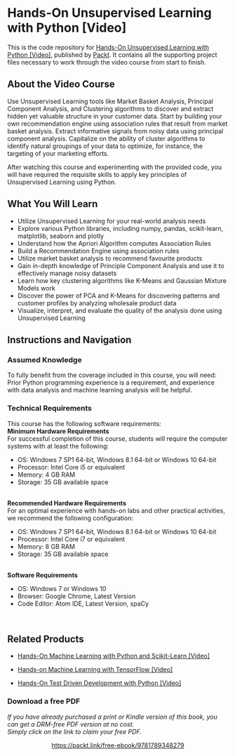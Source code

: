 # Hands-On Unsupervised Learning with Python [Video]
This is the code repository for [Hands-On Unsupervised Learning with Python [Video]](https://www.packtpub.com/application-development/hands-unsupervised-learning-python-video?utm_source=github&utm_medium=repository&utm_campaign=9781788992855), published by [Packt](https://www.packtpub.com/?utm_source=github). It contains all the supporting project files necessary to work through the video course from start to finish.
## About the Video Course
Use Unsupervised Learning tools like Market Basket Analysis, Principal Component Analysis, and Clustering algorithms to discover and extract hidden yet valuable structure in your customer data. Start by building your own recommendation engine using association rules that result from market basket analysis. Extract informative signals from noisy data using principal component analysis. Capitalize on the ability of cluster algorithms to identify natural groupings of your data to optimize, for instance, the targeting of your marketing efforts.

After watching this course and experimenting with the provided code, you will have required the requisite skills to apply key principles of Unsupervised Learning using Python.

<H2>What You Will Learn</H2>
<DIV class=book-info-will-learn-text>
<UL>
<LI>Utilize Unsupervised Learning for your real-world analysis needs 
<LI>Explore various Python libraries, including numpy, pandas, scikit-learn, matplotlib, seaborn and plotly 
<LI>Understand how the Apriori Algorithm computes Association Rules 
<LI>Build a Recommendation Engine using association rules 
<LI>Utilize market basket analysis to recommend favourite products 
<LI>Gain in-depth knowledge of Principle Component Analysis and use it to effectively manage noisy datasets 
<LI>Learn how key clustering algorithms like K-Means and Gaussian Mixture Models work 
<LI>Discover the power of PCA and K-Means for discovering patterns and customer profiles by analyzing wholesale product data 
<LI>Visualize, interpret, and evaluate the quality of the analysis done using Unsupervised Learning </LI></UL></DIV>

## Instructions and Navigation
### Assumed Knowledge
To fully benefit from the coverage included in this course, you will need:<br/>
Prior Python programming experience is a requirement, and experience with data analysis and machine learning analysis will be helpful.
### Technical Requirements
This course has the following software requirements:<br/>
<b>Minimum Hardware Requirements</b><br>For successful completion of this course, students will require the computer systems with at least the following:<ul><li>OS: Windows 7 SP1 64-bit, Windows 8.1 64-bit or Windows 10 64-bit</li><li>Processor: Intel Core i5 or equivalent</li><li>Memory: 4 GB RAM</li><li>Storage: 35 GB available space</ul></li><br><b>Recommended Hardware Requirements</b><br>For an optimal experience with hands-on labs and other practical activities, we recommend the following configuration:<ul><li>OS: Windows 7 SP1 64-bit, Windows 8.1 64-bit or Windows 10 64-bit</li><li>Processor: Intel Core i7 or equivalent</li><li>Memory: 8 GB RAM</li><li>Storage: 35 GB available space</li></ul><br><b>Software Requirements</b><ul><li>OS: Windows 7 or Windows 10</li><li>Browser: Google Chrome, Latest Version</li><li>Code Editor: Atom IDE, Latest Version, spaCy</li></ul><br>
## Related Products
* [Hands-On Machine Learning with Python and Scikit-Learn [Video]](https://www.packtpub.com/big-data-and-business-intelligence/hands-machine-learning-python-and-scikit-learn-video?utm_source=github&utm_medium=repository&utm_campaign=9781788991056)

* [Hands-on Machine Learning with TensorFlow [Video]](https://www.packtpub.com/big-data-and-business-intelligence/hands-machine-learning-tensorflow-video?utm_source=github&utm_medium=repository&utm_campaign=9781789136999)

* [Hands-On Test Driven Development with Python [Video]](https://www.packtpub.com/application-development/hands-test-driven-development-python-video?utm_source=github&utm_medium=repository&utm_campaign=9781789138313)

### Download a free PDF

 <i>If you have already purchased a print or Kindle version of this book, you can get a DRM-free PDF version at no cost.<br>Simply click on the link to claim your free PDF.</i>
<p align="center"> <a href="https://packt.link/free-ebook/9781789348279">https://packt.link/free-ebook/9781789348279 </a> </p>